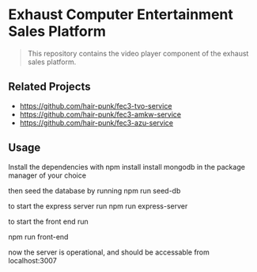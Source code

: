 # Exhaust Computer Entertainment Sales Platform

> This repository contains the video player component of the exhaust sales platform.

## Related Projects
  - https://github.com/hair-punk/fec3-tvo-service
  - https://github.com/hair-punk/fec3-amkw-service
  - https://github.com/hair-punk/fec3-azu-service

## Usage
Install the dependencies with
npm install
install mongodb in the package manager of your choice

then seed the database by running
npm run seed-db

to start the express server run
npm run express-server

to start the front end run

npm run front-end

now the server is operational, and should be accessable from localhost:3007



